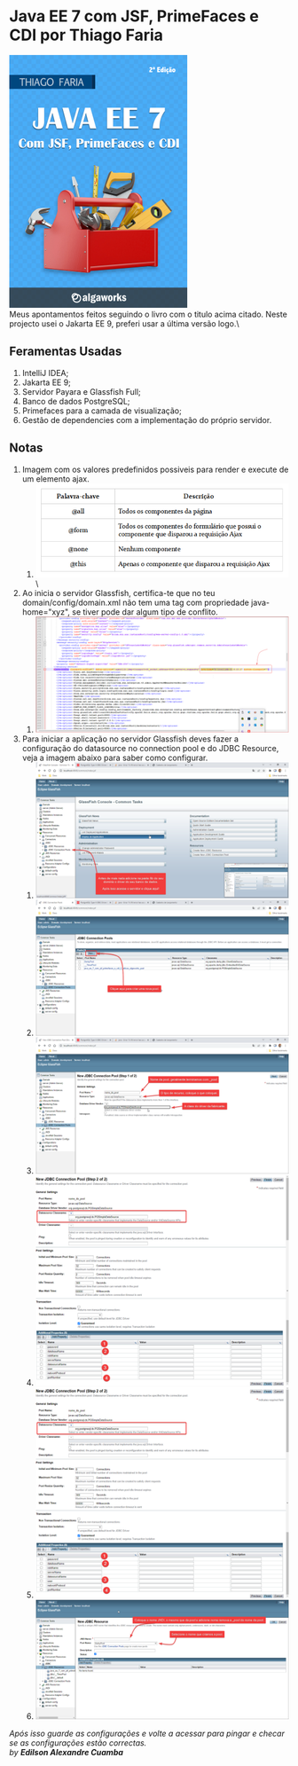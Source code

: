 # Java EE 7 com JSF, PrimeFaces e CDI por Thiago Faria
![Capa  do livro](./aux-data/book-1.png)\
Meus apontamentos feitos seguindo o livro com o titulo acima citado.
Neste projecto usei o Jakarta EE 9, preferi usar a última versão logo.\
## Feramentas Usadas

1. IntelliJ IDEA;
2. Jakarta EE 9;
3. Servidor Payara e Glassfish Full;
4. Banco de dados PostgreSQL;
5. Primefaces para a camada de visualização;
6. Gestão de dependencies com a implementação do próprio servidor.

## Notas
1. Imagem com os valores predefinidos possiveis para render e execute de um elemento ajax.
   1. ![Imagem com os valores predefinidos possiveis para render e execute de um elemento ajax.](./aux-data/13_7_palavras_chaves_para_render_e_execute.png)\
2. Ao inicia o servidor Glassfish, certifica-te que no teu domain/config/domain.xml não tem uma tag com  propriedade java-home="xyz", se tiver pode dar algum tipo de conflito.
   1. ![Ficheiro domain.xml](./aux-data/ficheiro-domain.xml.png)
3. Para iniciar a aplicação no servidor Glassfish deves fazer a configuração do datasource no connection pool e do JDBC Resource, veja a imagem abaixo para saber como configurar.
   1. ![Adicionando a lib e acesso a area de criação de datasource - Configuração do datasource glassfish](./aux-data/glassfish-datasource-config.png)
   2. ![Acessando a area de criação de pools - Configuração do datasource glassfish](./aux-data/glassfish-datasource-config-1.png)
   3. ![Definindo os primeiros dados da configuração - Configuração do datasource glassfish](./aux-data/glassfish-datasource-config-2.png)
   4. ![Acessando a area de criação de pools- Configuração do datasource glassfish](./aux-data/glassfish-datasource-config-3.png)
   5. ![Acessando a area de criação de pools- Configuração do datasource glassfish](./aux-data/glassfish-datasource-config-4.png)
   6. ![Acessando a area de criação de pools- Configuração do datasource glassfish](./aux-data/glassfish-datasource-config-5.png)
   
*Após isso guarde as configurações e volte a acessar para pingar e checar se as configurações estão correctas.*\
*by **Edilson Alexandre Cuamba***
